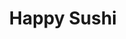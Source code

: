 ---
layout: place
title: "Happy Sushi"
permalink: /california/palm-springs/happy-sushi.html
stateAbbr: CA
stateName: California
cityName: Palm Springs
seo:
  name: "Happy Sushi"
  type: Restaurant
  links: null
description: "Looking for sushi in Palm Springs, California? Check out Happy Sushi for a delightful Japanese dining experience. Enjoy a variety of sushi and other dishes i..."
place_id: ChIJM8oDa-Qb24ARclrdy7Ns1Tw
photos:
  - name: >-
      places/ChIJM8oDa-Qb24ARclrdy7Ns1Tw/photos/AeeoHcJ0M19X9SyW2g0tPtifQv06qWw-OgGSFp-iZ_O6pBS8WfBBJcfQGuTyUDlHpCfFyFTORxjVSjDI1ioHvP_yP6j5KcnWieDcbd8SMPSTm3sR9zFM6pjNVIWnlzDTsBQPMO1YqNCkyA9E0PMssniIow9Mtfuj8jiopP74f1Wh_mvRW7DOhRLw9Bvwjc9NQIjFvlFd4SlgGyPbJCZmE4dsrei_Z8973TEEThyyb--jPLv1p_35RKzq4Lvrl41yrv67rlhBfE7kP0OXpIRHZasTeCqMswK8PL_W73QZGaHQ_X88es81_Sxw8-Vamf3uqRBMY7vmsjmNijRzC2e90XF7SxPhJeBU6WLhP9YZptsWVN9N3OrFOTnSfeXxNh3L4bm0IXj1kW_F_3HaVnotdsuHUDWgVcwbmQ2EkRQAC51iEqNKpJQ
    widthPx: 4032
    heightPx: 3024
    authorAttributions:
      - displayName: Eric Yoshimura Realtor (Remax Ca Dre 02130714)
        uri: https://maps.google.com/maps/contrib/108129099138749803893
        photoUri: >-
          https://lh3.googleusercontent.com/a-/ALV-UjVy7onHIzX0pvCHRcA0jUHUfc4-KOSpYLSODy5-oA9twJve9h2E=s100-p-k-no-mo
    flagContentUri: >-
      https://www.google.com/local/imagery/report/?cb_client=maps_api_places.places_api&image_key=!1e10!2sCIHM0ogKEICAgMCQpdaG_wE&hl=en-US
    googleMapsUri: >-
      https://www.google.com/maps/place//data=!3m4!1e2!3m2!1sCIHM0ogKEICAgMCQpdaG_wE!2e10!4m2!3m1!1s0x80db1be46b03ca33:0x3cd56cb3cbdd5a72
  - name: >-
      places/ChIJM8oDa-Qb24ARclrdy7Ns1Tw/photos/AeeoHcI710jjW6YjL7ljHzxWR4PPbGwKbPuIcjMA1y12RJHQxvSXzVVGciSQlZiBLkLWfLuYaAWKe-Xb1hZstRsFxDm_QqjfO83730kEycZW66Skp5LJNQYeRQIW4lDHe0VMOUbx_NAoFzonZUf3K6YPqUDyQntrOW-dLdFpqVgDYv14cE_byNOxYSA6XQlL33Gswy2uJs5cbGT2OwFwO8XHxHvZQHk3Ick5IfdEJN25QbnatpAG2sMv7873baa8JkQjfvVhK8zxWMxA9-w5p0yqkD9jK4mzr04jaIriuW9GCRaoKA
    widthPx: 960
    heightPx: 862
    authorAttributions:
      - displayName: Happy Sushi
        uri: https://maps.google.com/maps/contrib/111258712772333535212
        photoUri: >-
          https://lh3.googleusercontent.com/a-/ALV-UjUVzJwCzETDhYViZVw8DHyrU2pMirWl260dct1jLmMTgxhxsbM=s100-p-k-no-mo
    flagContentUri: >-
      https://www.google.com/local/imagery/report/?cb_client=maps_api_places.places_api&image_key=!1e10!2sAF1QipNsLHkM4yzIwOkFUk03tW2TUx9tkb3l4OUx7o8A&hl=en-US
    googleMapsUri: >-
      https://www.google.com/maps/place//data=!3m4!1e2!3m2!1sAF1QipNsLHkM4yzIwOkFUk03tW2TUx9tkb3l4OUx7o8A!2e10!4m2!3m1!1s0x80db1be46b03ca33:0x3cd56cb3cbdd5a72
  - name: >-
      places/ChIJM8oDa-Qb24ARclrdy7Ns1Tw/photos/AeeoHcKCrVbR8v-kQ7dJCp_46-3oAXrvd3nkaTnE4VSrBbEcCwSfvfk8y_5QnP0-YiFbzBMU3Ra8yyF-oV9Yl5o3FkJ5j4RtY-2_wDzstP1VVlTM79sVWcdh_4BL0Uz8Glzdcq8UE03H133REItedJ1Dyj0suAEzKUFLlttCLBCx1BjGWmUCNldzz03o3iRhCfPrigQPrrabEiy_pDXQ7idzcorOgR0D4jF-xnLs3Ox_tmdwSu5jbtZNzUi1JbY3R2cryFDhkF3mgQfRSpvmxhh4xysiWu6Qdkwpp-1oM9w8y1tV-Q
    widthPx: 826
    heightPx: 466
    authorAttributions:
      - displayName: Happy Sushi
        uri: https://maps.google.com/maps/contrib/111258712772333535212
        photoUri: >-
          https://lh3.googleusercontent.com/a-/ALV-UjUVzJwCzETDhYViZVw8DHyrU2pMirWl260dct1jLmMTgxhxsbM=s100-p-k-no-mo
    flagContentUri: >-
      https://www.google.com/local/imagery/report/?cb_client=maps_api_places.places_api&image_key=!1e10!2sAF1QipOoRECGjy6N59hs2FZUCx1e5VXp6-ci6j6yuVDx&hl=en-US
    googleMapsUri: >-
      https://www.google.com/maps/place//data=!3m4!1e2!3m2!1sAF1QipOoRECGjy6N59hs2FZUCx1e5VXp6-ci6j6yuVDx!2e10!4m2!3m1!1s0x80db1be46b03ca33:0x3cd56cb3cbdd5a72
  - name: >-
      places/ChIJM8oDa-Qb24ARclrdy7Ns1Tw/photos/AeeoHcK87hsMKw19Xy7kLtcECeOi2PhoEgEIB4ieDm64lBL1z-bq3M28h9L4s20KGb0Pi34p488Zg_Wkd2uC7dLmlhSnNZf3YyJK89o8TvekQoPmHuaM0Ka2hq6L0rDmG49N8LGimb0w2cTVyLwEQYVXVjM4EwTq_UPgT_AA5FbkVRbbx_iiDyYKY5K-IIUJSnnGP2z6bhAKUaAXfm1fsa_7ZYjbKzHnz9X4vkAIjfWQaxAml9NiLLMPYQlVK5W4FDW32ASUC_VHOHX5NvjEBoEPuXRI8KkT-RWoauGSbbWkW444xR5Rr6jmkorExj4RsZ8Syri-4a2yAsy3m8bAQDj6UTNExWTbzcWPZIX6jievlFdnniXE4lKEhRRrje_H5r-1zxr5BXv0dYdLbDLTPBqaOyqd1DGce7LWKqiKQCWikDs
    widthPx: 4032
    heightPx: 3024
    authorAttributions:
      - displayName: Rachel Piggott
        uri: https://maps.google.com/maps/contrib/100271008367808931610
        photoUri: >-
          https://lh3.googleusercontent.com/a-/ALV-UjVWUdHY0icDa3KjNmCTvcPNHLsyE0dYT2BOUgAP65L47KPWtPk=s100-p-k-no-mo
    flagContentUri: >-
      https://www.google.com/local/imagery/report/?cb_client=maps_api_places.places_api&image_key=!1e10!2sCIHM0ogKEICAgICn4dqkOQ&hl=en-US
    googleMapsUri: >-
      https://www.google.com/maps/place//data=!3m4!1e2!3m2!1sCIHM0ogKEICAgICn4dqkOQ!2e10!4m2!3m1!1s0x80db1be46b03ca33:0x3cd56cb3cbdd5a72
  - name: >-
      places/ChIJM8oDa-Qb24ARclrdy7Ns1Tw/photos/AeeoHcLS-oMvjMmUfjsFzqnZqMt8agylqUvPLRoi2pwCkEnaFSA4OU7Umed0UEeKaIBeLULIAfmXwikGPmh8YEk47phi6jsuLJIIQF1qU1zlN-5MHOPj08iyJ1g1fjskBe_6RHg8fUGyBEaeQld77dLgFz85rX5xxrGGbLZnzb4_qK-AnkL5bEXRe0DvkN57xYjFHf97y-ePJ2z5QHY7_8PugE35rhvzC6O4Jum6edH7Cd4moYQPib7Mvi8Q4PJ27ljTU_uQJz61_L5rBDdlUJOGsJfpNt3AekLa4KjjAT8ZS20htAVtteuNlQFdujbDYXAmYvSxbKIWYxztHCwI4UHcCdKkg6jaQyv76BzABqpl5Wf28b3o7_wyyThE_wiS2nEcAPdRrYZnXxOmb-xhg6iICWcwo7K21v1p4IJyFeofbfTdeQ
    widthPx: 4800
    heightPx: 3600
    authorAttributions:
      - displayName: Christina Laster
        uri: https://maps.google.com/maps/contrib/107145249901744872867
        photoUri: >-
          https://lh3.googleusercontent.com/a-/ALV-UjUwwZNTeTm7PFhYU2a67DfmlY6nCImO6Kl1imuDkwccxUYtmY_45w=s100-p-k-no-mo
    flagContentUri: >-
      https://www.google.com/local/imagery/report/?cb_client=maps_api_places.places_api&image_key=!1e10!2sCIHM0ogKEICAgICOiZuxLw&hl=en-US
    googleMapsUri: >-
      https://www.google.com/maps/place//data=!3m4!1e2!3m2!1sCIHM0ogKEICAgICOiZuxLw!2e10!4m2!3m1!1s0x80db1be46b03ca33:0x3cd56cb3cbdd5a72
  - name: >-
      places/ChIJM8oDa-Qb24ARclrdy7Ns1Tw/photos/AeeoHcLZwgAaL5ub5YWcy2LA7qp4hR7DggZhlwtMFoBHYzNCid4EkWKrjG2dzdZckmHfQFJ-DGkt_SgwcpQTqrmXK-jA1q_rXgZHbnznQT7uIGXpcF1zUlyqmTZIT6nJxoJQWqw4EFmFuO4QFsb5ensExPCV92GzGhriGrxPEDxm4pBGB0KrMwmG095xCtlz3aGPO-hP6NhXS1auMasrS4Xm8_UGvDM7J24VvHtiEthFpwiedGA1Vd7jEGxJ5jknPUqc23ZUxPocd6wu1DnxLhQAM1nU-rh-gMCIQVhQiULn83AeZVsaA9op6ALXTXCFibuvZXivEzV1i5K6kKFkGNDU5ig2Wr6Hi3gzR56ywTWv7WjcHN6B42mAbY8QIaZJ-oMh7Z3dqatZu3VGSQlK-VLJLLYhMoZkDqJMt8XYEExV11Jo5Q
    widthPx: 3000
    heightPx: 4000
    authorAttributions:
      - displayName: Cesar Ortega
        uri: https://maps.google.com/maps/contrib/100202864912438078890
        photoUri: >-
          https://lh3.googleusercontent.com/a-/ALV-UjXxKSQaf3lj3Vxu1xBMMEAbixFhKYAmh4NV-yXXsVnQqv2iKmsjww=s100-p-k-no-mo
    flagContentUri: >-
      https://www.google.com/local/imagery/report/?cb_client=maps_api_places.places_api&image_key=!1e10!2sCIHM0ogKEICAgIC37ZGkUA&hl=en-US
    googleMapsUri: >-
      https://www.google.com/maps/place//data=!3m4!1e2!3m2!1sCIHM0ogKEICAgIC37ZGkUA!2e10!4m2!3m1!1s0x80db1be46b03ca33:0x3cd56cb3cbdd5a72
  - name: >-
      places/ChIJM8oDa-Qb24ARclrdy7Ns1Tw/photos/AeeoHcKbV2uQtXpKrHsDZO9EtB_Em0TnKXgZcvjqg6G3Nek6do9YVWrgg_KZRL_9pi_82N6BX85oemeTFsMYYqeLfzrqtwWBW-ohfqQGL1YHfEoee7VqXrJTEClokl66kikEl9B71sR85aZop7XZHfJ9mmQyxHEaWMwIrN9iS0OvF65Ahvta1eo8y26mbInBMajdG9V1AodYjFdihkjxVcEk4YpE6z3JsZYNHXJjjoDCsH1q-7OVyHxOZjGzxgA-B6_6mhPAyT0RAMVKBj29bpJshM7QZK0xPgfZe64ciGhadVcENA
    widthPx: 1080
    heightPx: 930
    authorAttributions:
      - displayName: Happy Sushi
        uri: https://maps.google.com/maps/contrib/111258712772333535212
        photoUri: >-
          https://lh3.googleusercontent.com/a-/ALV-UjUVzJwCzETDhYViZVw8DHyrU2pMirWl260dct1jLmMTgxhxsbM=s100-p-k-no-mo
    flagContentUri: >-
      https://www.google.com/local/imagery/report/?cb_client=maps_api_places.places_api&image_key=!1e10!2sAF1QipNMqzWWR38I7ZRTbiILDSI3QCrP_ZnxyTbgFHhg&hl=en-US
    googleMapsUri: >-
      https://www.google.com/maps/place//data=!3m4!1e2!3m2!1sAF1QipNMqzWWR38I7ZRTbiILDSI3QCrP_ZnxyTbgFHhg!2e10!4m2!3m1!1s0x80db1be46b03ca33:0x3cd56cb3cbdd5a72
  - name: >-
      places/ChIJM8oDa-Qb24ARclrdy7Ns1Tw/photos/AeeoHcLDb6koDWx627GV2pNSqSjyxmMZ1BcxpG2eBv5YopM5C-0wupgwWXOFpOjaxNDXdXTjNx8Nhh5krwpYxmTyLn5asVJDahSoCXIyPlJjPJqMBRbySNrNBxV10i-Vv6bjHIu2LBc_LXujvfceQTWf6pYwiGZA-nWxOqHpuXKP-dRCmapA9c0b-Su2tbU_x_cfnEpTIFAShwtA3QtoiQG1eyTiaXxuG5-exIj11Utdl5ZCZfl8Oye3CxuVjR1YrPQlTIeZHf7uMIgh3jNDF4HA9PIYlSy6IAt39YoPvpN8AlCje6NBjiQn0BvLuymTjC0VGRCnN-tzT0cK0X368LpzSi1qhU1jJgXiPMw1I8IN2xrKBMYbpvbhEtubERvR-oYs7szHJv2218pV0Hg_FxljF-5j0TlOSCvLZffbC8UQUbBzrJVj
    widthPx: 3024
    heightPx: 4032
    authorAttributions:
      - displayName: John Wright
        uri: https://maps.google.com/maps/contrib/101705780100281736370
        photoUri: >-
          https://lh3.googleusercontent.com/a/ACg8ocKnsQw1kIwzAkyHsf3x1L4nVyJNXEjNujtFU2HYt3AaacRrYw=s100-p-k-no-mo
    flagContentUri: >-
      https://www.google.com/local/imagery/report/?cb_client=maps_api_places.places_api&image_key=!1e10!2sCIHM0ogKEICAgIC7oqObygE&hl=en-US
    googleMapsUri: >-
      https://www.google.com/maps/place//data=!3m4!1e2!3m2!1sCIHM0ogKEICAgIC7oqObygE!2e10!4m2!3m1!1s0x80db1be46b03ca33:0x3cd56cb3cbdd5a72
  - name: >-
      places/ChIJM8oDa-Qb24ARclrdy7Ns1Tw/photos/AeeoHcK1W79Rx7j88XR3Id1JyvYvoMBkSroWSwaSJrhJX3KgpTTAUNTMonU5EN6DQFb_OfnRGn6AZwBMBM38ZFJNPN4B0IYSUC1ot_MuuFhRLbOfBxk2E4nIbTMlUlo-8vRvbcD8XS2uPw-oUxORKc8yTSYTy1JFUGC7_vd6XV9LI9HJXw2YoK92w9F6wPj412nH6Mbs7etc9kpcLS9fFgQGqOzVJksJpFX2mNeotn49_huRyxaRG2-5u6GnDyMJkG6d7lczUihDbj2_brn_hhOfIrPc9tM6QR3Pu0jzQ1w5uYsafwx-XYUHp5UD1hqY2p4ORmZ9GnQKVp65t38SbXxyVSPAfXY9hg8F4u7QQGgYg953OKHplJAeZ2azoJT7rL9n5Jjk2r8vHO7a5qG1fewEyS5Dh8xJ1By3OHCEjIG7x5Y
    widthPx: 632
    heightPx: 842
    authorAttributions:
      - displayName: Raelyn Kaplan
        uri: https://maps.google.com/maps/contrib/103404609264825723646
        photoUri: >-
          https://lh3.googleusercontent.com/a-/ALV-UjVnj2IXyH2xSasqJg4QKbiTWygzKP2mlVgFPzoX5Ux7nf3fLRmE=s100-p-k-no-mo
    flagContentUri: >-
      https://www.google.com/local/imagery/report/?cb_client=maps_api_places.places_api&image_key=!1e10!2sCIHM0ogKEICAgMCAgLrsKQ&hl=en-US
    googleMapsUri: >-
      https://www.google.com/maps/place//data=!3m4!1e2!3m2!1sCIHM0ogKEICAgMCAgLrsKQ!2e10!4m2!3m1!1s0x80db1be46b03ca33:0x3cd56cb3cbdd5a72
  - name: >-
      places/ChIJM8oDa-Qb24ARclrdy7Ns1Tw/photos/AeeoHcL86Guwf0qxN4MMaU_8WvKoo12l0p0Z3gWOEf8N28AprHVymDYXi_qB3xvy7_VU4gtXGDYRiYZePHSGM7WvwPt36RScDnkd0nlEbdgNn9EdXGx0KrNbQykxmDXGmYuKkxQ_hqhyO01EaEVc1n2YgBdP0CZAJNCO4Hgd_mUH6s1cL8ZiLcNIM-0FIrLCrNQ3awbibCnTfoyfAc5HF-dVPoz20ylxswCXgPGBw2SAh1B0JMk7pjIoWmDTKQm8x3YtcpQJ2qP6HUYXpiqH8DnTOfohQBzpFUxUgoEfRvFpVBmd8uwx9gTOwSEeLaAn1LQkQcO7VfzlrkEbI3lFerAq7XLmPnZRTumzLXWDrv3isi8qevrCsgpOW4R2UBLl-Yd9kCcZWENNF0rCKGUIgkvZ8fGGYxKWaC6LwCaXNnnbQvztr5s
    widthPx: 4800
    heightPx: 3898
    authorAttributions:
      - displayName: Rachel Piggott
        uri: https://maps.google.com/maps/contrib/100271008367808931610
        photoUri: >-
          https://lh3.googleusercontent.com/a-/ALV-UjVWUdHY0icDa3KjNmCTvcPNHLsyE0dYT2BOUgAP65L47KPWtPk=s100-p-k-no-mo
    flagContentUri: >-
      https://www.google.com/local/imagery/report/?cb_client=maps_api_places.places_api&image_key=!1e10!2sCIHM0ogKEICAgICn4dqk2QE&hl=en-US
    googleMapsUri: >-
      https://www.google.com/maps/place//data=!3m4!1e2!3m2!1sCIHM0ogKEICAgICn4dqk2QE!2e10!4m2!3m1!1s0x80db1be46b03ca33:0x3cd56cb3cbdd5a72
address: 155 S Palm Canyon Dr B-7, Palm Springs, CA 92262, USA
street: 155 S Palm Canyon Dr B-7
city: Palm Springs
state: CA
zip: '92262'
country: USA
neighborhood: Downtown Palm Springs
latitude: '33.821980'
longitude: '-116.547186'
accessibility_options:
  wheelchairAccessibleParking: true
  wheelchairAccessibleEntrance: true
  wheelchairAccessibleRestroom: true
  wheelchairAccessibleSeating: true
business_status: OPERATIONAL
name: Happy Sushi
google_maps_links:
  directionsUri: >-
    https://www.google.com/maps/dir//''/data=!4m7!4m6!1m1!4e2!1m2!1m1!1s0x80db1be46b03ca33:0x3cd56cb3cbdd5a72!3e0
  placeUri: https://maps.google.com/?cid=4383529331790273138
  writeAReviewUri: >-
    https://www.google.com/maps/place//data=!4m3!3m2!1s0x80db1be46b03ca33:0x3cd56cb3cbdd5a72!12e1
  reviewsUri: >-
    https://www.google.com/maps/place//data=!4m4!3m3!1s0x80db1be46b03ca33:0x3cd56cb3cbdd5a72!9m1!1b1
  photosUri: >-
    https://www.google.com/maps/place//data=!4m3!3m2!1s0x80db1be46b03ca33:0x3cd56cb3cbdd5a72!10e5
primary_type: Sushi Restaurant
opening_hours:
  regular: null
  current: null
secondary_opening_hours:
  regular:
    weekdayDescriptions: null
    type: null
  current:
    weekdayDescriptions: null
    type: null
phone: null
price_level: null
price_range: null
rating: null
rating_count: 0
website: null
reviews: null
parking_options: null
payment_options: null
allow_dogs: null
curbside_pickup: null
delivery: null
dine_in: null
good_for_children: null
good_for_groups: null
good_for_sports: null
live_music: null
menu_for_children: null
outdoor_seating: null
reservable: null
restroom: null
serves_beer: null
serves_breakfast: null
serves_brunch: null
serves_cocktails: null
serves_coffee: null
serves_dinner: null
serves_dessert: null
serves_lunch: null
serves_vegetarian_food: null
serves_wine: null
takeout: null
summary: null

---